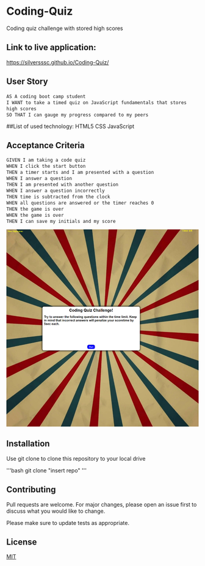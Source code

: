 # Coding-Quiz
Coding quiz challenge with stored high scores

## Link to live application:

https://silversssc.github.io/Coding-Quiz/


## User Story

```
AS A coding boot camp student
I WANT to take a timed quiz on JavaScript fundamentals that stores high scores
SO THAT I can gauge my progress compared to my peers
```

##List of used technology:
HTML5
CSS
JavaScript

## Acceptance Criteria

```
GIVEN I am taking a code quiz
WHEN I click the start button
THEN a timer starts and I am presented with a question
WHEN I answer a question
THEN I am presented with another question
WHEN I answer a question incorrectly
THEN time is subtracted from the clock
WHEN all questions are answered or the timer reaches 0
THEN the game is over
WHEN the game is over
THEN I can save my initials and my score
```

![Preview of the project](./code-quiz.png)


## Installation

Use git clone to clone this repository to your local drive

'''bash
git clone "insert repo"
'''

## Contributing
Pull requests are welcome. For major changes, please open an issue first to discuss what you would like to change.

Please make sure to update tests as appropriate.

## License
[MIT](https://choosealicense.com/licenses/mit/)
